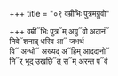 +++
title = "०९ वम्रीभिः पुत्रमग्रुवो"

+++
वम्री᳓भिः पुत्र᳓म् अग्रु᳓वो अदानं᳓  
निवे᳓शनाद् धरिव आ᳓ जभर्थ  
वि᳓ अन्धो᳓ अख्यद् अ᳓हिम् आददानो᳓  
नि᳓र् भूद् उखछि᳓त् स᳓म् अरन्त प᳓र्व